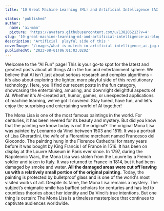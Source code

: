 ```yaml
---
title: '10 Great Machine Learning (ML) and Artificial Intelligence (AI) Blogs To Follow
'
status: 'published'
author:
  name: 'ai-man'
  picture: 'https://avatars.githubusercontent.com/u/138206213?v=4'
slug: '10-great-machine-learning-ml-and-artificial-intelligence-ai-blogs-to-follow'
description: 'Artificial  playful side of this '
coverImage: '/images/what-is-m.tech-in-artificial-intelligence_ai.jpg.optimal-MyMT.jpg'
publishedAt: '2023-08-01T06:01:03.020Z'
---
```


Welcome to the "AI Fun" page! This is your go-to spot for the latest and greatest posts about all things AI in the fun and entertainment sphere. We believe that AI isn't just about serious research and complex algorithms – it's also about exploring the lighter, more playful side of this revolutionary technology. Here, you'll find our recent posts in the fun category, showcasing the entertaining, amusing, and downright delightful aspects of AI. Whether it's AI-created art, humor, games, or unexpected applications of machine learning, we've got it covered. Stay tuned, have fun, and let's enjoy the surprising and entertaining world of AI together!





The Mona Lisa is one of the most famous paintings in the world. For centuries, it has been revered for its beauty and mystery. But did you know that the painting we know today is not the original? The original Mona Lisa was painted by Leonardo da Vinci between 1503 and 1519. It was a portrait of Lisa Gherardini, the wife of a Florentine merchant named Francesco del Giocondo. The painting hung in the Florence Cathedral for many years before it was bought by King Francis I of France in 1516. It has been on display at the Louvre Museum in Paris ever since. In 1797, during the Napoleonic Wars, the Mona Lisa was stolen from the Louvre by a French soldier and taken to Italy. It was returned to France in 1814, but it had been damaged by smoke and water. **All the damaged areas were cut off leaving us with a relatively small portion of the original painting.** Today, the painting is protected by bulletproof glass and is one of the world's most visited works of art. Despite its fame, the Mona Lisa remains a mystery. The subject’s enigmatic smile has baffled scholars for centuries and has led to countless theories about her identity and Da Vinci’s true intentions. But one thing is certain: The Mona Lisa is a timeless masterpiece that continues to captivate audiences worldwide.

<br>

<br>

